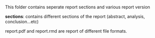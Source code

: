 
This folder contains seperate report sections and various report version

**sections**: contains different sections of the report (abstract, analysis, conclusion...etc)

report.pdf and report.rmd are report of different file formats. 
